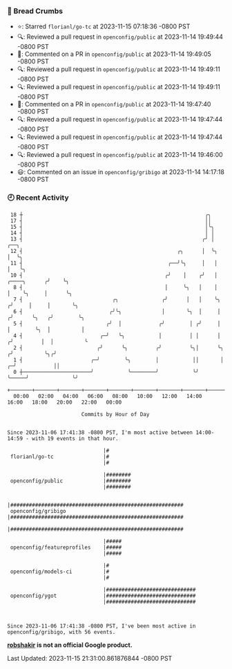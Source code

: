 ### 🍞 Bread Crumbs

 * ⭐️: Starred `florianl/go-tc` at 2023-11-15 07:18:36 -0800 PST
 * 🔍: Reviewed a pull request in  `openconfig/public` at 2023-11-14 19:49:44 -0800 PST
 * 💬: Commented on a PR in  `openconfig/public` at 2023-11-14 19:49:05 -0800 PST
 * 🔍: Reviewed a pull request in  `openconfig/public` at 2023-11-14 19:49:11 -0800 PST
 * 🔍: Reviewed a pull request in  `openconfig/public` at 2023-11-14 19:49:11 -0800 PST
 * 💬: Commented on a PR in  `openconfig/public` at 2023-11-14 19:47:40 -0800 PST
 * 🔍: Reviewed a pull request in  `openconfig/public` at 2023-11-14 19:47:44 -0800 PST
 * 🔍: Reviewed a pull request in  `openconfig/public` at 2023-11-14 19:47:44 -0800 PST
 * 🔍: Reviewed a pull request in  `openconfig/public` at 2023-11-14 19:46:00 -0800 PST
 * 😃: Commented on an issue in `openconfig/gribigo` at 2023-11-14 14:17:18 -0800 PST

### 🕘 Recent Activity
```
 18 ┼                                                           ╭╮
 17 ┤                                                           ││
 15 ┤                                                           │╰╮
 14 ┤                                                           │ │
 13 ┤                                                          ╭╯ │                           ╭──╮
 12 ┤                                                  ╭╮      │  ╰╮                          │  ╰╮
 11 ┤                                               ╭──╯╰╮     │   │                          │   ╰╮
 10 ┤                                              ╭╯    │    ╭╯   │             ╭────╮      ╭╯    ╰╮
  8 ┤                                              │     ╰╮   │    │             │    ╰╮     │      ╰╮
  7 ┤                             ╭╮              ╭╯      │   │    ╰╮           ╭╯     │     │       ╰╮
  6 ┤                            ╭╯╰╮             │       ╰╮  │     │          ╭╯      ╰╮   ╭╯        ╰╮
  5 ┤                           ╭╯  │            ╭╯        │ ╭╯     │          │        ╰╮  │          │
  4 ┤                         ╭─╯   ╰╮           │         │ │      │         ╭╯         │  │          ╰
  2 ┤                        ╭╯      ╰╮         ╭╯         ╰╮│      ╰╮       ╭╯          ╰╮╭╯
  1 ┤                      ╭─╯        ╰╮        │           ││       │     ╭─╯            ││
  0 ┼──────────────────────╯           ╰────────╯           ╰╯       ╰─────╯              ╰╯
    +───────+───────+───────+───────+───────+───────+───────+───────+───────+───────+───────+───────+────
  00:00   02:00   04:00   06:00   08:00   10:00   12:00   14:00   16:00   18:00   20:00   22:00   00:00   

						Commits by Hour of Day


Since 2023-11-06 17:41:38 -0800 PST, I'm most active between 14:00-14:59 - with 19 events in that hour.

```



```
                               |#
 florianl/go-tc                |#
                               |#

                               |########
 openconfig/public             |########
                               |########

                               |########################################################
 openconfig/gribigo            |########################################################
                               |########################################################

                               |#####
 openconfig/featureprofiles    |#####
                               |#####

                               |#
 openconfig/models-ci          |#
                               |#

                               |#############################
 openconfig/ygot               |#############################
                               |#############################



Since 2023-11-06 17:41:38 -0800 PST, I've been most active in openconfig/gribigo, with 56 events.

```
**[robshakir](mailto:robjs@google.com) is not an official Google product.**  


Last Updated: 2023-11-15 21:31:00.861876844 -0800 PST
